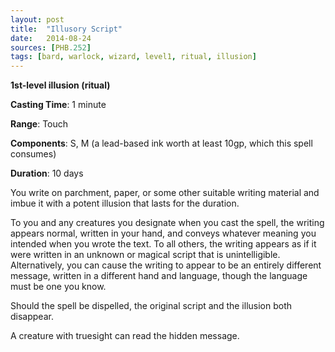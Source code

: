 ```yaml
---
layout: post
title:  "Illusory Script"
date:   2014-08-24
sources: [PHB.252]
tags: [bard, warlock, wizard, level1, ritual, illusion]
---
```


**1st-level illusion (ritual)**

**Casting Time**: 1 minute

**Range**: Touch

**Components**: S, M (a lead-based ink worth at least 10gp, which this spell consumes)

**Duration**: 10 days

You write on parchment, paper, or some other suitable writing material and imbue it with a potent illusion that lasts for the duration.

To you and any creatures you designate when you cast the spell, the writing appears normal, written in your hand, and conveys whatever meaning you intended when you wrote the text. To all others, the writing appears as if it were written in an unknown or magical script that is unintelligible. Alternatively, you can cause the writing to appear to be an entirely different message, written in a different hand and language, though the language must be one you know.

Should the spell be dispelled, the original script and the illusion both disappear.

A creature with truesight can read the hidden message.
